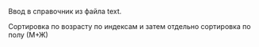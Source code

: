 Ввод в справочник из файла text.

Сортировка по возрасту по индексам и затем отдельно сортировка по полу (М+Ж)
